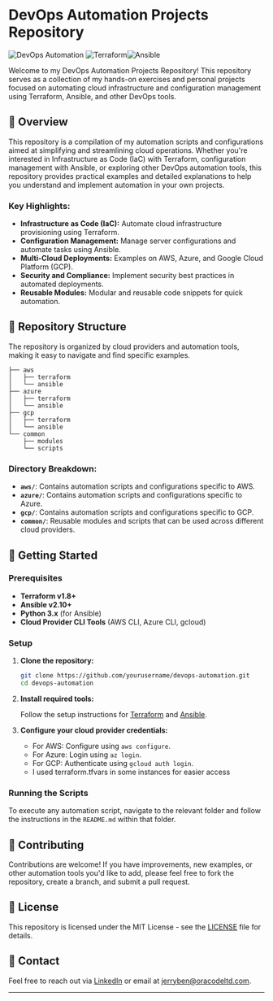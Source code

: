 # DevOps Automation Projects Repository

![DevOps Automation](https://img.shields.io/badge/DevOps-Automation-blue?style=flat-square) ![Terraform](https://img.shields.io/badge/Terraform-v1.8+-blueviolet?style=flat-square)![Ansible](https://img.shields.io/badge/Ansible-v2.10+-red?style=flat-square)

Welcome to my DevOps Automation Projects Repository! This repository serves as a collection of my hands-on exercises and personal projects focused on automating cloud infrastructure and configuration management using Terraform, Ansible, and other DevOps tools.

## 📜 Overview

This repository is a compilation of my automation scripts and configurations aimed at simplifying and streamlining cloud operations. Whether you're interested in Infrastructure as Code (IaC) with Terraform, configuration management with Ansible, or exploring other DevOps automation tools, this repository provides practical examples and detailed explanations to help you understand and implement automation in your own projects.

### Key Highlights:

- **Infrastructure as Code (IaC):** Automate cloud infrastructure provisioning using Terraform.
- **Configuration Management:** Manage server configurations and automate tasks using Ansible.
- **Multi-Cloud Deployments:** Examples on AWS, Azure, and Google Cloud Platform (GCP).
- **Security and Compliance:** Implement security best practices in automated deployments.
- **Reusable Modules:** Modular and reusable code snippets for quick automation.

## 📂 Repository Structure

The repository is organized by cloud providers and automation tools, making it easy to navigate and find specific examples.

```plaintext
├── aws
│   ├── terraform
│   └── ansible
├── azure
│   ├── terraform
│   └── ansible
├── gcp
│   ├── terraform
│   └── ansible
└── common
    ├── modules
    └── scripts
```

### Directory Breakdown:

- **`aws/`**: Contains automation scripts and configurations specific to AWS.
- **`azure/`**: Contains automation scripts and configurations specific to Azure.
- **`gcp/`**: Contains automation scripts and configurations specific to GCP.
- **`common/`**: Reusable modules and scripts that can be used across different cloud providers.

## 🚀 Getting Started

### Prerequisites

- **Terraform v1.8+**
- **Ansible v2.10+**
- **Python 3.x** (for Ansible)
- **Cloud Provider CLI Tools** (AWS CLI, Azure CLI, gcloud)

### Setup

1.  **Clone the repository:**

    ```bash
    git clone https://github.com/yourusername/devops-automation.git
    cd devops-automation
    ```

2.  **Install required tools:**

    Follow the setup instructions for [Terraform](https://www.terraform.io/downloads.html) and [Ansible](https://docs.ansible.com/ansible/latest/installation_guide/intro_installation.html).

3.  **Configure your cloud provider credentials:**

    - For AWS: Configure using `aws configure`.
    - For Azure: Login using `az login`.
    - For GCP: Authenticate using `gcloud auth login`.
    - I used terraform.tfvars in some instances for easier access

### Running the Scripts

To execute any automation script, navigate to the relevant folder and follow the instructions in the `README.md` within that folder.

## 🤝 Contributing

Contributions are welcome! If you have improvements, new examples, or other automation tools you'd like to add, please feel free to fork the repository, create a branch, and submit a pull request.

## 📜 License

This repository is licensed under the MIT License - see the [LICENSE](/tmp/.mount_Joplin3kxc1D/resources/app.asar/LICENSE 'LICENSE') file for details.

## 📧 Contact

Feel free to reach out via [LinkedIn](https://www.linkedin.com/in/jerrybenoc) or email at jerryben@oracodeltd.com.

---
